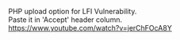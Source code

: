 PHP upload option for LFI Vulnerability.
<br>
Paste it in 'Accept' header column.
<br>
https://www.youtube.com/watch?v=jerChFOcA8Y
